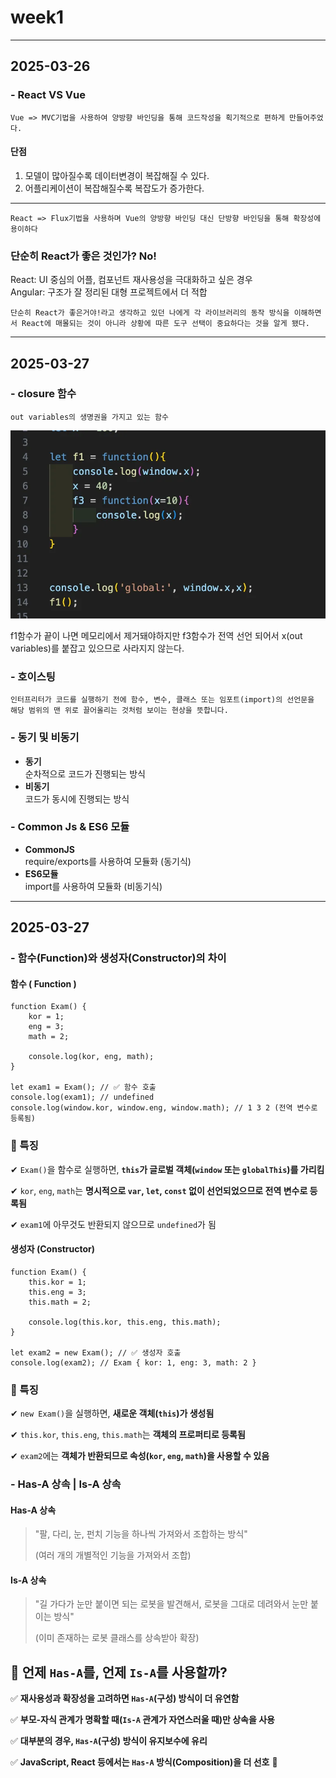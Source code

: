 # week1
***
## 2025-03-26

### - React VS Vue
    Vue => MVC기법을 사용하여 양방향 바인딩을 통해 코드작성을 획기적으로 편하게 만들어주었다.

#### 단점   
1. 모델이 많아질수록 데이터변경이 복잡해질 수 있다.
2. 어플리케이션이 복잡해질수록 복잡도가 증가한다.   
---
    React => Flux기법을 사용하며 Vue의 양방향 바인딩 대신 단방향 바인딩을 통해 확장성에 용이하다
   

### 단순히 React가 좋은 것인가?     **No!**   
React: UI 중심의 어플, 컴포넌트 재사용성을 극대화하고 싶은 경우   
Angular: 구조가 잘 정리된 대형 프로젝트에서 더 적합

    단순히 React가 좋은거야!라고 생각하고 있던 나에게 각 라이브러리의 동작 방식을 이해하면서 React에 매몰되는 것이 아니라 상황에 따른 도구 선택이 중요하다는 것을 알게 됐다.
***
## 2025-03-27
### - closure 함수
    out variables의 생명권을 가지고 있는 함수   
![alt text](image.png)   

f1함수가 끝이 나면 메모리에서 제거돼야하지만 f3함수가 전역 선언 되어서 x(out variables)를 붙잡고 있으므로 사라지지 않는다.   

### - 호이스팅
    인터프리터가 코드를 실행하기 전에 함수, 변수, 클래스 또는 임포트(import)의 선언문을 해당 범위의 맨 위로 끌어올리는 것처럼 보이는 현상을 뜻합니다.

### - 동기 및 비동기
* **동기**    
순차적으로 코드가 진행되는 방식   
* **비동기**  
 코드가 동시에 진행되는 방식   
 ### - Common Js & ES6 모듈
 * **CommonJS**   
 require/exports를 사용하여 모듈화 (동기식)   
 * **ES6모듈**   
 import를 사용하여 모듈화 (비동기식)   
***
## 2025-03-27
### - 함수(Function)와 생성자(Constructor)의 차이   
#### 함수 ( Function ) 
```
function Exam() {
    kor = 1;
    eng = 3;
    math = 2;

    console.log(kor, eng, math);
}

let exam1 = Exam(); // ✅ 함수 호출
console.log(exam1); // undefined
console.log(window.kor, window.eng, window.math); // 1 3 2 (전역 변수로 등록됨)
```
### **📌 특징**

✔ `Exam()`을 함수로 실행하면, **`this`가 글로벌 객체(`window` 또는 `globalThis`)를 가리킴**

✔ `kor`, `eng`, `math`는 **명시적으로 `var`, `let`, `const` 없이 선언되었으므로 전역 변수로 등록됨**

✔ `exam1`에 아무것도 반환되지 않으므로 `undefined`가 됨
   
#### 생성자 (Constructor)
```
function Exam() {
    this.kor = 1;
    this.eng = 3;
    this.math = 2;

    console.log(this.kor, this.eng, this.math);
}

let exam2 = new Exam(); // ✅ 생성자 호출
console.log(exam2); // Exam { kor: 1, eng: 3, math: 2 }
```
### **📌 특징**
✔ `new Exam()`을 실행하면, **새로운 객체(`this`)가 생성됨**

✔ `this.kor`, `this.eng`, `this.math`는 **객체의 프로퍼티로 등록됨**

✔ `exam2`에는 **객체가 반환되므로 속성(`kor`, `eng`, `math`)을 사용할 수 있음**
   
### - Has-A 상속 | Is-A 상속
#### Has-A 상속
> "팔, 다리, 눈, 펀치 기능을 하나씩 가져와서 조합하는 방식"
> 
> 
> (여러 개의 개별적인 기능을 가져와서 조합)
>
#### Is-A 상속
> "길 가다가 눈만 붙이면 되는 로봇을 발견해서, 로봇을 그대로 데려와서 눈만 붙이는 방식"
> 
> (이미 존재하는 로봇 클래스를 상속받아 확장)
>
   
## **🎯 언제 `Has-A`를, 언제 `Is-A`를 사용할까?**

✅ **재사용성과 확장성을 고려하면 `Has-A`(구성) 방식이 더 유연함**

✅ **부모-자식 관계가 명확할 때(`Is-A` 관계가 자연스러울 때)만 상속을 사용**

✅ **대부분의 경우, `Has-A`(구성) 방식이 유지보수에 유리**

✅ **JavaScript, React 등에서는 `Has-A` 방식(Composition)을 더 선호** 🚀